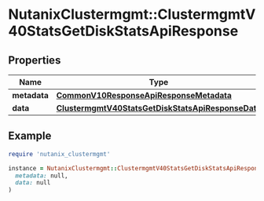 # NutanixClustermgmt::ClustermgmtV40StatsGetDiskStatsApiResponse

## Properties

| Name | Type | Description | Notes |
| ---- | ---- | ----------- | ----- |
| **metadata** | [**CommonV10ResponseApiResponseMetadata**](CommonV10ResponseApiResponseMetadata.md) |  | [optional] |
| **data** | [**ClustermgmtV40StatsGetDiskStatsApiResponseData**](ClustermgmtV40StatsGetDiskStatsApiResponseData.md) |  | [optional] |

## Example

```ruby
require 'nutanix_clustermgmt'

instance = NutanixClustermgmt::ClustermgmtV40StatsGetDiskStatsApiResponse.new(
  metadata: null,
  data: null
)
```

